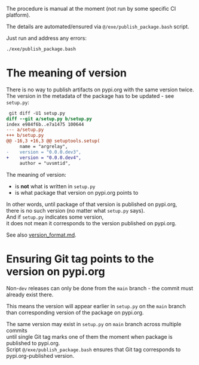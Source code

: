
The procedure is manual at the moment (not run by some specific CI platform).

The details are automated/ensured via `@/exe/publish_package.bash` script.

Just run and address any errors:

```sh
./exe/publish_package.bash
```

# The meaning of version

There is no way to publish artifacts on pypi.org with the same version twice.<br/>
The version in the metadata of the package has to be updated - see `setup.py`:

```diff
 git diff -U1 setup.py
diff --git a/setup.py b/setup.py
index e984f6b..e7a1475 100644
--- a/setup.py
+++ b/setup.py
@@ -16,3 +16,3 @@ setuptools.setup(
     name = "argrelay",
-    version = "0.0.0.dev3",
+    version = "0.0.0.dev4",
     author = "uvsmtid",
```

The meaning of version:
*   is **not** what is written in `setup.py`
*   is what package that version on pypi.org points to

In other words, until package of that version is published on pypi.org,<br/>
there is no such version (no matter what `setup.py` says).<br/>
And if `setup.py` indicates some version,<br/>
it does not mean it corresponds to the version published on pypi.org.

See also [version_format.md][version_format.md].

# Ensuring Git tag points to the version on pypi.org

Non-`dev` releases can only be done from the `main` branch - the commit must already exist there.

This means the version will appear earlier in `setup.py` on the `main` branch<br/>
than corresponding version of the package on pypi.org.

The same version may exist in `setup.py` on `main` branch across multiple commits<br/>
until single Git tag marks one of them the moment when package is published to pypi.org.<br/>
Script `@/exe/publish_package.bash` ensures that Git tag corresponds to pypi.org-published version.

[version_format.md]: version_format.md
